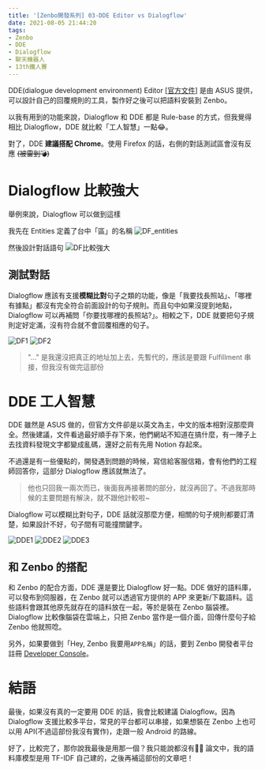 ```yaml
---
title: '[Zenbo開發系列] 03-DDE Editor vs Dialogflow'
date: 2021-08-05 21:44:20
tags:
- Zenbo
- DDE
- Dialogflow
- 聊天機器人
- 13th鐵人賽
---
```


DDE(dialogue development environment) Editor [[官方文件](https://zenbo.asus.com/developer/documents/overview/DDE-Tutorial/Welcome)] 是由 ASUS 提供，可以設計自己的回覆規則的工具，製作好之後可以把語料安裝到 Zenbo。

以我有用到的功能來說，Dialogflow 和 DDE 都是 Rule-base 的方式，但我覺得相比 Dialogflow，DDE 就比較「工人智慧」一點😂。
<!--more-->

對了，DDE **建議搭配 Chrome**。使用 Firefox 的話，右側的對話測試區會沒有反應 ~~(被雷到💣)~~

# Dialogflow 比較強大
舉例來說，Dialogflow 可以做到這樣

我先在 Entities 定義了台中「區」的名稱
![DF_entities](DF_entities.png)

然後設計對話語句
![DF比較強大](DF比較強大.png)

## 測試對話
Dialogflow 應該有支援**模糊比對**句子之類的功能，像是「我要找長照站」、「哪裡有據點」都沒有完全符合前面設計的句子規則。而且句中如果沒提到地點，Dialogflow 可以再補問「你要找哪裡的長照站?」。相較之下，DDE 就要把句子規則定好定滿，沒有符合就不會回覆相應的句子。

![DF1](DF1.png)
![DF2](DF2.png)
> "..." 是我還沒把真正的地址加上去，先暫代的，應該是要跟 Fulfillment 串接，但我沒有做完這部份

# DDE 工人智慧
DDE 雖然是 ASUS 做的，但官方文件卻是以英文為主，中文的版本相對沒那麼齊全。然後建議，文件看過最好順手存下來，他們網站不知道在搞什麼，有一陣子上去找資料發現文字都變成亂碼，還好之前有先用 Notion 存起來。

不過還是有一些優點的，開發遇到問題的時候，寫信給客服信箱，會有他們的工程師回答你，這部分 Dialogflow 應該就無法了。
> 他也只回我一兩次而已，後面我再接著問的部分，就沒再回了。不過我那時候的主要問題有解決，就不跟他計較啦~

Dialogflow 可以模糊比對句子，DDE 話就沒那麼方便，相關的句子規則都要訂清楚，如果設計不好，句子間有可能撞關鍵字。

![DDE1](DDE1.png)
![DDE2](DDE2.png)
![DDE3](DDE3.png)

## 和 Zenbo 的搭配

和 Zenbo 的配合方面，DDE 還是要比 Dialogflow 好一點。DDE 做好的語料庫，可以發布到伺服器，在 Zenbo 就可以透過官方提供的 APP 來更新/下載語料。這些語料會跟其他原先就存在的語料放在一起，等於是裝在 Zenbo 腦袋裡。Dialogflow 比較像腦袋在雲端上，只把 Zenbo 當作是一個介面，回傳什麼句子給 Zenbo 他就照唸。

另外，如果要做到「Hey, Zenbo 我要用`APP名稱`」的話，要到 Zenbo 開發者平台註冊 [Developer Console](https://zenbo.asus.com/developer/console/)。

# 結語
最後，如果沒有真的一定要用 DDE 的話，我會比較建議 Dialogflow。因為 Dialogflow 支援比較多平台，常見的平台都可以串接，如果想裝在 Zenbo 上也可以用 API(不過這部份我沒有實作)，走跟一般 Android 的路線。

好了，比較完了，那你說我最後是用那一個？我只能說都沒有🤦‍♂️
論文中，我的語料庫模型是用 TF-IDF 自己建的，之後再補這部份的文章吧！
